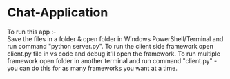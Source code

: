 # Chat-Application

To run this app :-  
Save the files in a folder &amp; open folder in Windows PowerShell/Terminal and run command "python server.py". 
To run the client side framework open client.py file in vs code and debug it'll open the framework. 
To run multiple framework open folder in another terminal and run command "client.py" - you can do this for as many frameworks you want at a time.
